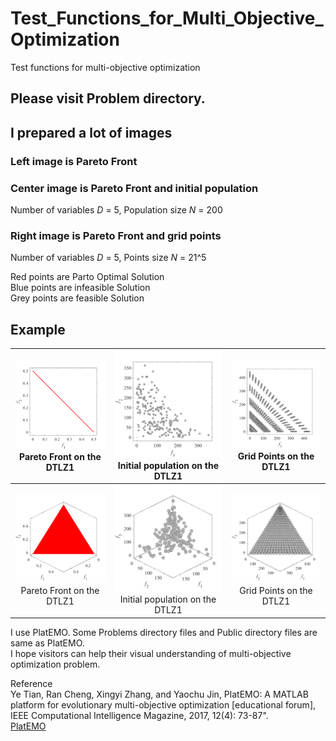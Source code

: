 # Test_Functions_for_Multi_Objective_Optimization
Test functions for multi-objective optimization
 
## Please visit Problem directory.
## I prepared a lot of images

### Left image is Pareto Front
 
### Center image is Pareto Front and initial population  
Number of variables _D_ = 5, Population size _N_ = 200
 
### Right image is Pareto Front and grid points  
Number of variables _D_ = 5, Points size _N_ = 21^5
 
Red points are Parto Optimal Solution  
Blue points are infeasible Solution  
Grey points are feasible Solution  

## Example
 
|![image](image/DTLZ1_M2PF.svg)Pareto Front on the DTLZ1|![image](image/DTLZ1_M2Init.svg)Initial population on the DTLZ1|![image](image/DTLZ1_M2Grid.svg)Grid Points on the DTLZ1|
|:-:|:-:|:-:|
|![image](image/DTLZ1_M3PF.svg)Pareto Front on the DTLZ1|![image](image/DTLZ1_M3Init.svg)Initial population on the DTLZ1|![image](image/DTLZ1_M3Grid.svg)Grid Points on the DTLZ1|
 
I use PlatEMO. Some Problems directory files and Public directory files are same as PlatEMO.  
I hope visitors can help their visual understanding of multi-objective optimization problem.
 
Reference  
Ye Tian, Ran Cheng, Xingyi Zhang, and Yaochu Jin, PlatEMO: A MATLAB platform
for evolutionary multi-objective optimization [educational forum], IEEE
Computational Intelligence Magazine, 2017, 12(4): 73-87".  
[PlatEMO](https://github.com/BIMK/PlatEMO/)
